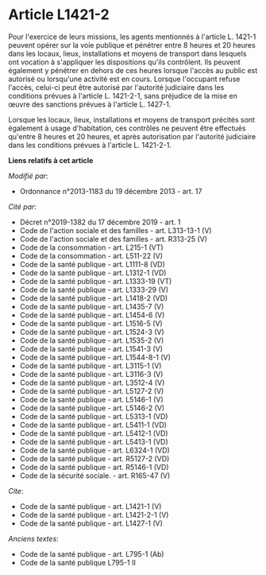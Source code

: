 # Article L1421-2

Pour l'exercice de leurs missions, les agents mentionnés à l'article L. 1421-1 peuvent opérer sur la voie publique et
pénétrer entre 8 heures et 20 heures dans les locaux, lieux, installations et moyens de transport dans lesquels ont vocation
à s'appliquer les dispositions qu'ils contrôlent. Ils peuvent également y pénétrer en dehors de ces heures lorsque l'accès au
public est autorisé ou lorsqu'une activité est en cours. Lorsque l'occupant refuse l'accès, celui-ci peut être autorisé par
l'autorité judiciaire dans les conditions prévues à l'article L. 1421-2-1, sans préjudice de la mise en œuvre des sanctions
prévues à l'article L. 1427-1.

Lorsque les locaux, lieux, installations et moyens de transport précités sont également à usage d'habitation, ces contrôles
ne peuvent être effectués qu'entre 8 heures et 20 heures, et après autorisation par l'autorité judiciaire dans les conditions
prévues à l'article L. 1421-2-1.

**Liens relatifs à cet article**

_Modifié par_:

  - Ordonnance n°2013-1183 du 19 décembre 2013 - art. 17

_Cité par_:

  - Décret n°2019-1382 du 17 décembre 2019 - art. 1
  - Code de l'action sociale et des familles - art.  L313-13-1 (V)
  - Code de l'action sociale et des familles - art. R313-25 (V)
  - Code de la consommation - art. L215-1 (VT)
  - Code de la consommation - art. L511-22 (V)
  - Code de la santé publique - art. L1111-8 (VD)
  - Code de la santé publique - art. L1312-1 (VD)
  - Code de la santé publique - art. L1333-19 (VT)
  - Code de la santé publique - art. L1333-29 (V)
  - Code de la santé publique - art. L1418-2 (VD)
  - Code de la santé publique - art. L1435-7 (V)
  - Code de la santé publique - art. L1454-6 (V)
  - Code de la santé publique - art. L1516-5 (V)
  - Code de la santé publique - art. L1524-3 (V)
  - Code de la santé publique - art. L1535-2 (V)
  - Code de la santé publique - art. L1541-3 (V)
  - Code de la santé publique - art. L1544-8-1 (V)
  - Code de la santé publique - art. L3115-1 (V)
  - Code de la santé publique - art. L3116-3 (V)
  - Code de la santé publique - art. L3512-4 (V)
  - Code de la santé publique - art. L5127-2 (V)
  - Code de la santé publique - art. L5146-1 (V)
  - Code de la santé publique - art. L5146-2 (V)
  - Code de la santé publique - art. L5313-1 (VD)
  - Code de la santé publique - art. L5411-1 (VD)
  - Code de la santé publique - art. L5412-1 (VD)
  - Code de la santé publique - art. L5413-1 (VD)
  - Code de la santé publique - art. L6324-1 (VD)
  - Code de la santé publique - art. R5127-2 (VD)
  - Code de la santé publique - art. R5146-1 (VD)
  - Code de la sécurité sociale. - art. R165-47 (V)

_Cite_:

  - Code de la santé publique - art. L1421-1 (V)
  - Code de la santé publique - art. L1421-2-1 (V)
  - Code de la santé publique - art. L1427-1 (V)

_Anciens textes_:

  - Code de la santé publique - art. L795-1 (Ab)
  - Code de la santé publique L795-1 II
